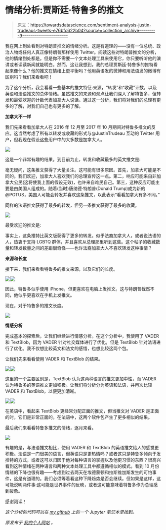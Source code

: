 # 情绪分析:贾斯廷·特鲁多的推文

> 原文：<https://towardsdatascience.com/sentiment-analysis-justin-trudeaus-tweets-e76bfc622b04?source=collection_archive---------9----------------------->

我在网上到处看到对特朗普推文的情绪分析。这是有道理的——没有一位总统、政治人物或任何人真正像特朗普那样使用 Twitter。阅读这些对特朗普推文的分析，他的情绪到处都是。但是你不需要一个文本处理工具来使用它，你只要听听他的演讲或者读读新闻就能明白。然而，这让我想到，我的总理贾斯廷·特鲁多的推特看起来像什么？他的推文在情绪上更平衡吗？他用英语发的微博和用法语发的微博有区别吗？我们来看看吧！

为了这个分析，我会看看一些基本的推文特征:来源，“转发”和“收藏”计数，以及英语和法语推文的总体情绪。虽然推文的来源和观点让我们深入了解特鲁多，但转发和最受欢迎的计数代表加拿大人说话。通过这一分析，我们将对我们的总理有更多的了解，对我们自己也有更多的了解。

**加拿大不一样**

我们先来看看加拿大人在 2016 年 12 月至 2017 年 10 月期间对特鲁多推文的反应。这当然考虑了所有以转发或收藏的形式与@JustinTrudeau 互动的 Twitter 用户，但我现在假设这些用户中的大多数是加拿大人。

![](img/8eee7473dfe75e9828753c29ac719e87.png)

这是一个非常有趣的结果。到目前为止，转发和收藏最多的英文推文是:

毫无疑问，这条推文获得了大量关注。这可能有很多原因。首先，加拿大可能是不同的。我们欢迎，加拿大人喜欢我们的总理宣传这一点。第二，响应可能来自非加拿大公民(这将使我上面的假设无效)，也许来自难民自己。第三，这种反应可能主要是由美国人组成的。随着(当时)唐纳德·特朗普(Donald Trump)成为新的@POTUS，美国人可能会转发并喜欢这条推文，以此表示“看看加拿大有多不同。”

同样的法语推文获得了最多的转发，但另一条推文获得了最多的收藏。

![](img/d8e06c29bae7a623ab76d1ea54326877.png)

最受欢迎的推文是:

事实上，这条推特比英文版获得了更多的转发。似乎法裔加拿大人，或者说法语的人，热衷于支持 LGBTQ 群体，并且喜欢从总理那里听到这些。这个帖子的收藏数量和转发数量之间的差距很奇怪——也许法裔加拿大人不喜欢转发这种事情？

**来源和长度**

接下来，我们来看看特鲁多的推文来源，以及它们的长度。

![](img/806d3872e92f87a27670be43b3373a19.png)![](img/f89c6019526a6ef91c6f6c1cb787e4ab.png)

因此，特鲁多似乎使用 iPhone，但更喜欢在电脑上发推文。这与特朗普截然不同，他似乎更喜欢在手机上发推文。

现在，对于特鲁多的推文长度。

![](img/c7dafeea01b1113665ff12d41444d88d.png)

**情感分析**

完成基本的探索后，让我们继续进行情感分析。在这个分析中，我使用了 VADER 和 TextBlob，因为 VADER 针对社交媒体进行了优化，但是 TextBlob 针对法语进行了优化。我不仅想比较英文和法文的感悟，也想比较这两个包。

让我们先来看看使用 VADER 和 TextBlob 的结果。

![](img/040ac106323d11662753f8cd678e4099.png)![](img/ad0689de18597feb89a54b0d44429b78.png)

这里的一个主要区别是，TextBlob 认为这两种语言的推文更加中性，而 VADER 认为特鲁多的英语推文更加积极。让我们将分析分为英语和法语，并再次比较 VADER 和 TextBlob，以便更加清晰。

![](img/114c98a30cdf0079453c897c55eb9924.png)![](img/b025c83970207a917cfc6ca7faaf8b79.png)

在英语中，看起来 TextBlob 更经常分配正面的推文，但当推文对 VADER 是正面的时，它们是非常正面的。在法语中，这两个软件包产生了更多相似的结果。

最后我们来看看特鲁多推文的情绪，逐月来看。

![](img/f9cdd3c6230f9352fc6b3a1bb94cf77b.png)

有趣的是，与法语推文相比，使用 VADER 和 TextBlob 的英语推文给人的感觉更积极。法语是一门很美的语言，但英语只是更热情吗？或者这只是特鲁多倾向于发推特的方式，或者这可以归因于他对每种语言的掌握以及他更习惯的东西？很高兴看到这种情绪在两种语言和两种文本处理工具中都遵循相似的模式。看到 10 月份情绪的下降也很有趣——考虑到过去两天在埃德蒙顿和拉斯维加斯发生的可怕事件，这是有道理的。我们必须等着看这种下降趋势是否会继续。但如果是这样，这可能说明两件事:这可能是世界事件的反映，或者这可能意味着特鲁多作为总理感到疲惫。

感谢阅读！

*这个分析的代码可以在* [*my github*](https://github.com/serenamm/Projects/blob/master/WebScraping/Trudeau%20Twitter%20Sentiment%20Analysis%20Oct%202017.ipynb) *上的一个 Jupyter 笔记本里找到。*

*原发布于* [*我的个人网站*](http://serena.mcdonnell.ca) *。*